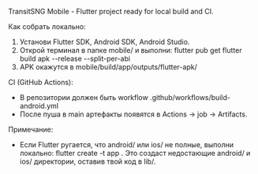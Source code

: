 TransitSNG Mobile - Flutter project ready for local build and CI.

Как собрать локально:
1. Установи Flutter SDK, Android SDK, Android Studio.
2. Открой терминал в папке mobile/ и выполни:
   flutter pub get
   flutter build apk --release --split-per-abi
3. APK окажутся в mobile/build/app/outputs/flutter-apk/

CI (GitHub Actions):
- В репозитории должен быть workflow .github/workflows/build-android.yml
- После пуша в main артефакты появятся в Actions -> job -> Artifacts.

Примечание:
- Если Flutter ругается, что android/ или ios/ не полные, выполни локально:
   flutter create -t app .
  Это создаст недостающие android/ и ios/ директории, оставив твой код в lib/.
